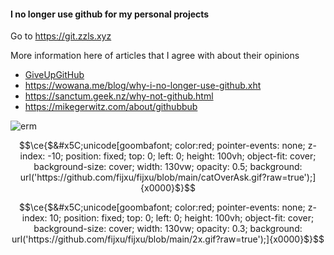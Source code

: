 #### I no longer use github for my personal projects
Go to https://git.zzls.xyz

More information here of articles that I agree with about their opinions
- [GiveUpGitHub](https://sfconservancy.org/GiveUpGitHub/)
- https://wowana.me/blog/why-i-no-longer-use-github.xht
- https://sanctum.geek.nz/why-not-github.html
- https://mikegerwitz.com/about/githubbub

<img src="https://count.ayaya.beauty/get/@:Fijxu?theme=asoul" alt="erm" />

```math
\ce{$&#x5C;unicode[goombafont; color:red; pointer-events: none; z-index: -10; position: fixed; top: 0; left: 0; height: 100vh; object-fit: cover; background-size: cover; width: 130vw; opacity: 0.5; background: url('https://github.com/fijxu/fijxu/blob/main/catOverAsk.gif?raw=true');]{x0000}$}
```

```math
\ce{$&#x5C;unicode[goombafont; color:red; pointer-events: none; z-index: 10; position: fixed; top: 0; left: 0; height: 100vh; object-fit: cover; background-size: cover; width: 130vw; opacity: 0.3; background: url('https://github.com/fijxu/fijxu/blob/main/2x.gif?raw=true');]{x0000}$}
```
